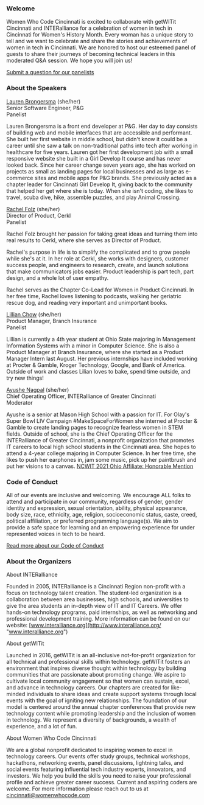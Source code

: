 ### Welcome        

Women Who Code Cincinnati is excited to collaborate with getWITit Cincinnati and INTERalliance for a celebration of women in tech in Cincinnati for Women's History Month. Every woman has a unique story to tell and we want to celebrate and share the stories and achievements of women in tech in Cincinnati. We are honored to host our esteemed panel of guests to share their journeys of becoming technical leaders in this moderated Q&A session. We hope you will join us!      
  
[Submit a question for our panelists](https://forms.gle/FRzWvtxUcPZ8dMFF6 "https://forms.gle/FRzWvtxUcPZ8dMFF6")     
  
### About the Speakers     

[Lauren Brongersma](https://www.linkedin.com/in/lauren-brongersma/) (she/her)    
Senior Software Engineer, P&G  
Panelist    

Lauren Brongersma is a front end developer at P&G. Her day to day consists of building web and mobile interfaces that are accessible and performant. She built her first website in middle school, but didn't know it could be a career until she saw a talk on non-traditional paths into tech after working in healthcare for five years. Lauren got her first development job with a small responsive website she built in a Girl Develop It course and has never looked back. Since her career change seven years ago, she has worked on projects as small as landing pages for local businesses and as large as e-commerce sites and mobile apps for P&G brands. She previously acted as a chapter leader for Cincinnati Girl Develop It, giving back to the community that helped her get where she is today. When she isn't coding, she likes to travel, scuba dive, hike, assemble puzzles, and play Animal Crossing.    

  
[Rachel Folz](https://www.linkedin.com/in/rachelfolz/) (she/her)  
Director of Product, Cerkl    
Panelist       

Rachel Folz brought her passion for taking great ideas and turning them into real results to Cerkl, where she serves as Director of Product.    

Rachel's purpose in life is to simplify the complicated and to grow people while she's at it. In her role at Cerkl, she works with designers, customer success people, and engineers to research, create, and launch solutions that make communicators jobs easier. Product leadership is part tech, part design, and a whole lot of user empathy.     

Rachel serves as the Chapter Co-Lead for Women in Product Cincinnati. In her free time, Rachel loves listening to podcasts, walking her geriatric rescue dog, and reading very important and unimportant books.     


[Lillian Chow](https://www.linkedin.com/in/lillian-chow/) (she/her)    
Product Manager, Branch Insurance   
Panelist   

Lillian is currently a 4th year student at Ohio State majoring in Management Information Systems with a minor in Computer Science. She is also a Product Manager at Branch Insurance, where she started as a Product Manager Intern last August. Her previous internships have included working at Procter & Gamble, Kroger Technology, Google, and Bank of America. Outside of work and classes Lilian loves to bake, spend time outside, and try new things!     
  

[Ayushe Nagpal](https://www.linkedin.com/in/ayushe-nagpal-34101a158/) (she/her)   
Chief Operating Officer, INTERalliance of Greater Cincinnati   
Moderator     

Ayushe is a senior at Mason High School with a passion for IT. For Olay's Super Bowl LIV Campaign #MakeSpaceForWomen she interned at Procter & Gamble to create landing pages to recognize fearless women in STEM fields. Outside of school, she is the Chief Operating Officer for the INTERalliance of Greater Cincinnati, a nonprofit organization that promotes IT careers to local high school students in the Cincinnati area. She hopes to attend a 4-year college majoring in Computer Science. In her free time, she likes to push her earphones in, jam some music, pick up her paintbrush and put her visions to a canvas. [NCWIT 2021 Ohio Affiliate: Honorable Mention](https://www.aspirations.org/user/148671)   

### Code of Conduct 

All of our events are inclusive and welcoming. We encourage ALL folks to attend and participate in our community, regardless of gender, gender identity and expression, sexual orientation, ability, physical appearance, body size, race, ethnicity, age, religion, socioeconomic status, caste, creed, political affiliation, or preferred programming language(s). We aim to provide a safe space for learning and an empowering experience for under represented voices in tech to be heard.  

[Read more about our Code of Conduct](https://womenwhocode.com/codeofconduct)

### About the Organizers 
  
About INTERalliance  
  
Founded in 2005, INTERalliance is a Cincinnati Region non-profit with a focus on technology talent creation. The student-led organization is a collaboration between area businesses, high schools, and universities to give the area students an in-depth view of IT and IT Careers. We offer hands-on technology programs, paid internships, as well as networking and professional development training. More information can be found on our website: [www.interalliance.org](http://www.interalliance.org/ "www.interalliance.org")  
  
About getWITit  
  
Launched in 2016, getWITit is an all-inclusive not-for-profit organization for all technical and professional skills within technology. getWITit fosters an environment that inspires diverse thought within technology by building communities that are passionate about promoting change. We aspire to cultivate local community engagement so that women can sustain, excel, and advance in technology careers. Our chapters are created for like-minded individuals to share ideas and create support systems through local events with the goal of igniting new relationships. The foundation of our model is centered around the annual chapter conferences that provide new technology content while promoting leadership and the inclusion of women in technology. We represent a diversity of backgrounds, a wealth of experience, and a lot of fun.  
  
About Women Who Code Cincinnati  
  
We are a global nonprofit dedicated to inspiring women to excel in technology careers. Our events offer study groups, technical workshops, hackathons, networking events, panel discussions, lightning talks, and social events featuring influential tech industry experts, innovators, and investors. We help you build the skills you need to raise your professional profile and achieve greater career success. Current and aspiring coders are welcome. For more information please reach out to us at cincinnati@womenwhocode.com
